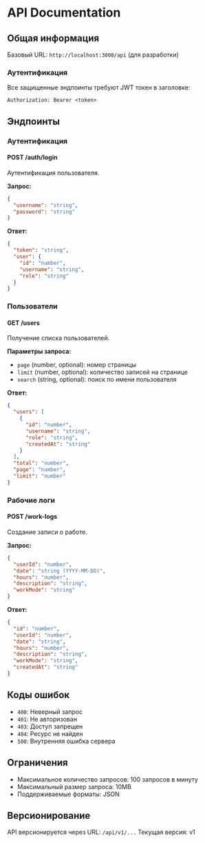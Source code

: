 # API Documentation

## Общая информация

Базовый URL: `http://localhost:3000/api` (для разработки)

### Аутентификация

Все защищенные эндпоинты требуют JWT токен в заголовке:
```
Authorization: Bearer <token>
```

## Эндпоинты

### Аутентификация

#### POST /auth/login
Аутентификация пользователя.

**Запрос:**
```json
{
  "username": "string",
  "password": "string"
}
```

**Ответ:**
```json
{
  "token": "string",
  "user": {
    "id": "number",
    "username": "string",
    "role": "string"
  }
}
```

### Пользователи

#### GET /users
Получение списка пользователей.

**Параметры запроса:**
- `page` (number, optional): номер страницы
- `limit` (number, optional): количество записей на странице
- `search` (string, optional): поиск по имени пользователя

**Ответ:**
```json
{
  "users": [
    {
      "id": "number",
      "username": "string",
      "role": "string",
      "createdAt": "string"
    }
  ],
  "total": "number",
  "page": "number",
  "limit": "number"
}
```

### Рабочие логи

#### POST /work-logs
Создание записи о работе.

**Запрос:**
```json
{
  "userId": "number",
  "date": "string (YYYY-MM-DD)",
  "hours": "number",
  "description": "string",
  "workMode": "string"
}
```

**Ответ:**
```json
{
  "id": "number",
  "userId": "number",
  "date": "string",
  "hours": "number",
  "description": "string",
  "workMode": "string",
  "createdAt": "string"
}
```

## Коды ошибок

- `400`: Неверный запрос
- `401`: Не авторизован
- `403`: Доступ запрещен
- `404`: Ресурс не найден
- `500`: Внутренняя ошибка сервера

## Ограничения

- Максимальное количество запросов: 100 запросов в минуту
- Максимальный размер запроса: 10MB
- Поддерживаемые форматы: JSON

## Версионирование

API версионируется через URL: `/api/v1/...`
Текущая версия: v1 